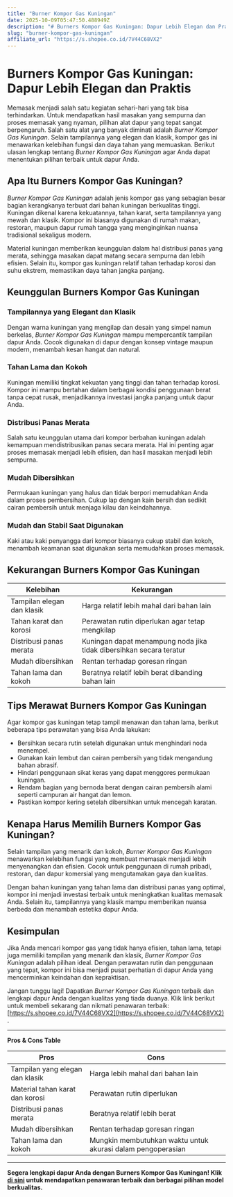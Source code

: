 ```yaml
---
title: "Burner Kompor Gas Kuningan"
date: 2025-10-09T05:47:50.488949Z
description: "# Burners Kompor Gas Kuningan: Dapur Lebih Elegan dan Praktis..."
slug: "burner-kompor-gas-kuningan"
affiliate_url: "https://s.shopee.co.id/7V44C68VX2"
---
```

# Burners Kompor Gas Kuningan: Dapur Lebih Elegan dan Praktis

Memasak menjadi salah satu kegiatan sehari-hari yang tak bisa terhindarkan. Untuk mendapatkan hasil masakan yang sempurna dan proses memasak yang nyaman, pilihan alat dapur yang tepat sangat berpengaruh. Salah satu alat yang banyak diminati adalah *Burner Kompor Gas Kuningan*. Selain tampilannya yang elegan dan klasik, kompor gas ini menawarkan kelebihan fungsi dan daya tahan yang memuaskan. Berikut ulasan lengkap tentang *Burner Kompor Gas Kuningan* agar Anda dapat menentukan pilihan terbaik untuk dapur Anda.

## Apa Itu Burners Kompor Gas Kuningan?

*Burner Kompor Gas Kuningan* adalah jenis kompor gas yang sebagian besar bagian kerangkanya terbuat dari bahan kuningan berkualitas tinggi. Kuningan dikenal karena kekuatannya, tahan karat, serta tampilannya yang mewah dan klasik. Kompor ini biasanya digunakan di rumah makan, restoran, maupun dapur rumah tangga yang menginginkan nuansa tradisional sekaligus modern.

Material kuningan memberikan keunggulan dalam hal distribusi panas yang merata, sehingga masakan dapat matang secara sempurna dan lebih efisien. Selain itu, kompor gas kuningan relatif tahan terhadap korosi dan suhu ekstrem, memastikan daya tahan jangka panjang.

## Keunggulan Burners Kompor Gas Kuningan

### Tampilannya yang Elegant dan Klasik

Dengan warna kuningan yang mengilap dan desain yang simpel namun berkelas, *Burner Kompor Gas Kuningan* mampu mempercantik tampilan dapur Anda. Cocok digunakan di dapur dengan konsep vintage maupun modern, menambah kesan hangat dan natural.

### Tahan Lama dan Kokoh

Kuningan memiliki tingkat kekuatan yang tinggi dan tahan terhadap korosi. Kompor ini mampu bertahan dalam berbagai kondisi penggunaan berat tanpa cepat rusak, menjadikannya investasi jangka panjang untuk dapur Anda.

### Distribusi Panas Merata

Salah satu keunggulan utama dari kompor berbahan kuningan adalah kemampuan mendistribusikan panas secara merata. Hal ini penting agar proses memasak menjadi lebih efisien, dan hasil masakan menjadi lebih sempurna.

### Mudah Dibersihkan

Permukaan kuningan yang halus dan tidak berpori memudahkan Anda dalam proses pembersihan. Cukup lap dengan kain bersih dan sedikit cairan pembersih untuk menjaga kilau dan keindahannya.

### Mudah dan Stabil Saat Digunakan

Kaki atau kaki penyangga dari kompor biasanya cukup stabil dan kokoh, menambah keamanan saat digunakan serta memudahkan proses memasak.

## Kekurangan Burners Kompor Gas Kuningan

| **Kelebihan**                           | **Kekurangan**                                |
|-----------------------------------------|----------------------------------------------|
| Tampilan elegan dan klasik             | Harga relatif lebih mahal dari bahan lain  |
| Tahan karat dan korosi                | Perawatan rutin diperlukan agar tetap mengkilap |
| Distribusi panas merata                | Kuningan dapat menampung noda jika tidak dibersihkan secara teratur |
| Mudah dibersihkan                     | Rentan terhadap goresan ringan             |
| Tahan lama dan kokoh                   | Beratnya relatif lebih berat dibanding bahan lain |

## Tips Merawat Burners Kompor Gas Kuningan

Agar kompor gas kuningan tetap tampil menawan dan tahan lama, berikut beberapa tips perawatan yang bisa Anda lakukan:

- Bersihkan secara rutin setelah digunakan untuk menghindari noda menempel.
- Gunakan kain lembut dan cairan pembersih yang tidak mengandung bahan abrasif.
- Hindari penggunaan sikat keras yang dapat menggores permukaan kuningan.
- Rendam bagian yang bernoda berat dengan cairan pembersih alami seperti campuran air hangat dan lemon.
- Pastikan kompor kering setelah dibersihkan untuk mencegah karatan.

## Kenapa Harus Memilih Burners Kompor Gas Kuningan?

Selain tampilan yang menarik dan kokoh, *Burner Kompor Gas Kuningan* menawarkan kelebihan fungsi yang membuat memasak menjadi lebih menyenangkan dan efisien. Cocok untuk penggunaan di rumah pribadi, restoran, dan dapur komersial yang mengutamakan gaya dan kualitas.

Dengan bahan kuningan yang tahan lama dan distribusi panas yang optimal, kompor ini menjadi investasi terbaik untuk meningkatkan kualitas memasak Anda. Selain itu, tampilannya yang klasik mampu memberikan nuansa berbeda dan menambah estetika dapur Anda.

## Kesimpulan

Jika Anda mencari kompor gas yang tidak hanya efisien, tahan lama, tetapi juga memiliki tampilan yang menarik dan klasik, *Burner Kompor Gas Kuningan* adalah pilihan ideal. Dengan perawatan rutin dan penggunaan yang tepat, kompor ini bisa menjadi pusat perhatian di dapur Anda yang mencerminkan keindahan dan kepraktisan.

Jangan tunggu lagi! Dapatkan *Burner Kompor Gas Kuningan* terbaik dan lengkapi dapur Anda dengan kualitas yang tiada duanya. Klik link berikut untuk membeli sekarang dan nikmati penawaran terbaik: [https://s.shopee.co.id/7V44C68VX2](https://s.shopee.co.id/7V44C68VX2) .

---

**Pros & Cons Table**

| **Pros**                                 | **Cons**                                  |
|------------------------------------------|-------------------------------------------|
| Tampilan yang elegan dan klasik         | Harga lebih mahal dari bahan lain        |
| Material tahan karat dan korosi         | Perawatan rutin diperlukan              |
| Distribusi panas merata                  | Beratnya relatif lebih berat           |
| Mudah dibersihkan                       | Rentan terhadap goresan ringan         |
| Tahan lama dan kokoh                     | Mungkin membutuhkan waktu untuk akurasi dalam pengoperasian |

---

**Segera lengkapi dapur Anda dengan Burners Kompor Gas Kuningan! Klik [di sini](https://s.shopee.co.id/7V44C68VX2) untuk mendapatkan penawaran terbaik dan berbagai pilihan model berkualitas.**